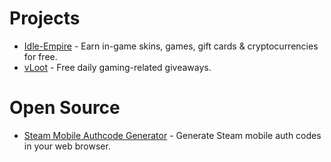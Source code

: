 # Projects

* [Idle-Empire](https://www.idle-empire.com) - Earn in-game skins, games, gift cards & cryptocurrencies for free.
* [vLoot](https://www.vloot.io) - Free daily gaming-related giveaways.

# Open Source

* [Steam Mobile Authcode Generator](https://chescos.me/js-steam-authcode-generator/) - Generate Steam mobile auth codes in your web browser.
